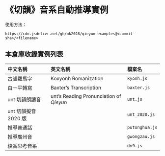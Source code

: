# 《切韻》音系自動推導實例

使用方法：

```
https://cdn.jsdelivr.net/gh/nk2028/qieyun-examples@<commit-sha>/<filename>
```

## 本倉庫收錄實例列表

中文名稱 | 英文名稱 | 檔案名
:- | :- | :-
古韻羅馬字 | Koxyonh Romanization | `kyonh.js`
白一平轉寫 | Baxter’s Transcription | `baxter.js`
unt 切韻朗讀音 | unt’s Reading Pronunciation of _Qieyun_ | `unt.js`
unt 切韻擬音 2020 版 | | `unt_2020.js`
推導普通話 | | `putonghua.js`
推導廣州音 | | `gwongzau.js`
綾香思考音系 | | `dv9.js`
